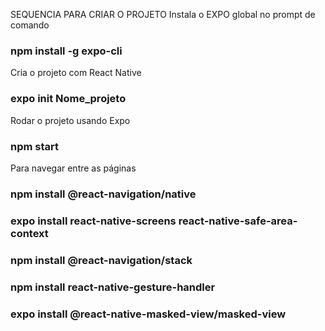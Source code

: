 SEQUENCIA PARA CRIAR O PROJETO
Instala o EXPO global no prompt de comando
### npm install -g expo-cli

Cria o projeto com React Native
### expo init Nome_projeto

Rodar o projeto usando Expo
### npm start

Para navegar entre as páginas
### npm install @react-navigation/native

### expo install react-native-screens react-native-safe-area-context

### npm install @react-navigation/stack

### npm install react-native-gesture-handler

### expo install @react-native-masked-view/masked-view
